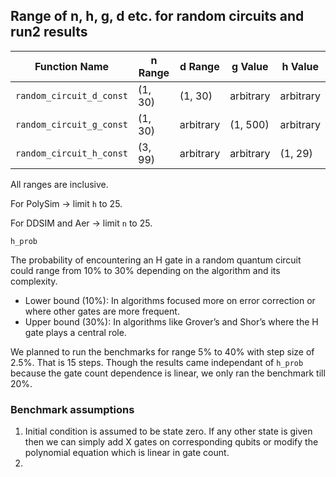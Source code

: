 ## Range of n, h, g, d etc. for random circuits and run2 results

| Function Name             | n Range     | d Range     | g Value     | h Value     |
|--------------------------|-------------|-------------|-------------|-------------|
| `random_circuit_d_const` | (1, 30)     | (1, 30)     | arbitrary   | arbitrary   |
| `random_circuit_g_const` | (1, 30)     | arbitrary   | (1, 500)    | arbitrary   |
| `random_circuit_h_const` | (3, 99)    | arbitrary   | arbitrary   | (1, 29)    |

All ranges are inclusive. 

For PolySim -> limit `h` to 25.

For DDSIM and Aer -> limit `n` to 25.


`h_prob`

The probability of encountering an H gate in a random quantum circuit could range from 10% to 30% depending on the algorithm and its complexity.

- Lower bound (10%): In algorithms focused more on error correction or where other gates are more frequent.
- Upper bound (30%): In algorithms like Grover’s and Shor’s where the H gate plays a central role.

We planned to run the benchmarks for range 5% to 40% with step size of 2.5%. That is 15 steps. Though the results came independant of `h_prob` because the gate count dependence is linear, we only ran the benchmark till 20%. 



### Benchmark assumptions
1. Initial condition is assumed to be state zero. If any other state is given then we can simply add X gates on corresponding qubits or modify the polynomial equation which is linear in gate count.
2. 
